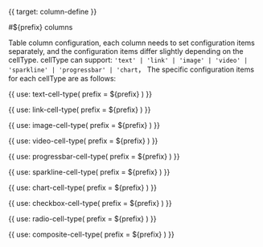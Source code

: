 {{ target: column-define }}

#${prefix} columns

Table column configuration, each column needs to set configuration items separately, and the configuration items differ slightly depending on the cellType. cellType can support: `'text' | 'link' | 'image' | 'video' | 'sparkline' | 'progressbar' | 'chart`， The specific configuration items for each cellType are as follows:

{{ use: text-cell-type(
    prefix = ${prefix}
) }}

{{ use: link-cell-type(
    prefix = ${prefix}
) }}

{{ use: image-cell-type(
    prefix = ${prefix}
) }}

{{ use: video-cell-type(
    prefix = ${prefix}
) }}

{{ use: progressbar-cell-type(
    prefix = ${prefix}
) }}

{{ use: sparkline-cell-type(
    prefix = ${prefix}
) }}

{{ use: chart-cell-type(
    prefix = ${prefix}
) }}

{{ use: checkbox-cell-type(
    prefix = ${prefix}
) }}

{{ use: radio-cell-type(
    prefix = ${prefix}
) }}

{{ use: composite-cell-type(
    prefix = ${prefix}
) }}